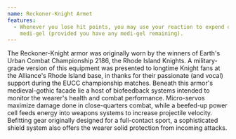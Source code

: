 ```yaml
---
name: Reckoner-Knight Armet
features:
  - Whenever you lose hit points, you may use your reaction to expend one
    medi-gel (provided you have any medi-gel remaining).
---
```

The Reckoner-Knight armor was originally worn by the winners of Earth's Urban Combat Championship 2186, the Rhode Island Knights. A military-grade version of this equipment was presented to longtime Knight fans at the Alliance's Rhode Island base, in thanks for their passionate (and vocal) support during the EUCC championship matches. Beneath this armor's medieval-gothic facade lie a host of biofeedback systems intended to monitor the wearer's health and combat performance. Micro-servos maximize damage done in close-quarters combat, while a beefed-up power cell feeds energy into weapons systems to increase projectile velocity. Befitting gear originally designed for a full-contact sport, a sophisticated shield system also offers the wearer solid protection from incoming attacks.